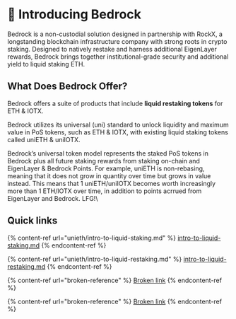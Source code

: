 # 👋 Introducing Bedrock

Bedrock is a non-custodial solution designed in partnership with RockX, a longstanding blockchain infrastructure company with strong roots in crypto staking. Designed to natively restake and harness additional EigenLayer rewards, Bedrock brings together institutional-grade security and additional yield to liquid staking ETH.

## What Does Bedrock Offer?

Bedrock offers a suite of products that include **liquid restaking tokens** for ETH & IOTX.

Bedrock utilizes its universal (uni) standard to unlock liquidity and maximum value in PoS tokens, such as ETH & IOTX, with existing liquid staking tokens called uniETH & uniIOTX.&#x20;

Bedrock’s universal token model represents the staked PoS tokens in Bedrock plus all future staking rewards from staking on-chain and EigenLayer & Bedrock Points. For example, uniETH is non-rebasing, meaning that it does not grow in quantity over time but grows in value instead. This means that 1 uniETH/uniIOTX becomes worth increasingly more than 1 ETH/IOTX over time, in addition to points acrrued from EigenLayer and Bedrock. LFG!\


## Quick links

{% content-ref url="unieth/intro-to-liquid-staking.md" %}
[intro-to-liquid-staking.md](unieth/intro-to-liquid-staking.md)
{% endcontent-ref %}

{% content-ref url="unieth/intro-to-liquid-restaking.md" %}
[intro-to-liquid-restaking.md](unieth/intro-to-liquid-restaking.md)
{% endcontent-ref %}

{% content-ref url="broken-reference" %}
[Broken link](broken-reference)
{% endcontent-ref %}

{% content-ref url="broken-reference" %}
[Broken link](broken-reference)
{% endcontent-ref %}
